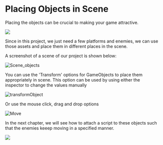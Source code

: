 # Placing Objects in Scene

Placing the objects can be crucial to making your game attractive.

![](https://media.giphy.com/media/F0ciEhHDPO2kw/giphy.gif)

Since in this project, we just need a few platforms and enemies, we can use those assets and place them in different places in the scene.

A screenshot of a scene of our project is shown below:

![Scene_objects](https://user-images.githubusercontent.com/44625252/154813687-71c8ceea-9123-45f2-8c10-d1df3a7375b8.png)

You can use the 'Transform' options for GameObjects to place them appropriately in scene. This option can be used by using either the inspector to change the values manually 

![transformObject](https://user-images.githubusercontent.com/44625252/154813820-606583d6-4073-4c5f-8e6f-42f52c42ee0e.png)

Or use the mouse click, drag and drop options

![Move](https://user-images.githubusercontent.com/44625252/154813836-80768d1b-581f-4de1-ac3d-528acc4c2342.png)

In the next chapter, we will see how to attach a script to these objects such that the enemies keeep moving in a specified manner.

![](https://media.giphy.com/media/1hM5lua4GiHG7ERsfA/giphy.gif)
